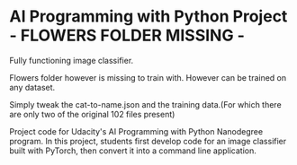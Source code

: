 # AI Programming with Python Project - FLOWERS FOLDER MISSING - 
Fully functioning image classifier.

Flowers folder however is missing to train with. However can be trained on any dataset.

Simply tweak the cat-to-name.json and the training data.(For which there are only two of the original 102 files present)

Project code for Udacity's AI Programming with Python Nanodegree program. In this project, students first develop code for an image classifier built with PyTorch, then convert it into a command line application.
